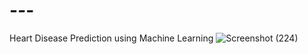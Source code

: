 # -_-_-
Heart Disease Prediction using Machine Learning
![Screenshot (224)](https://github.com/SachinSabale/-_-_-/assets/82882510/0944563c-d872-4718-b0c8-5051a5fd11db)
